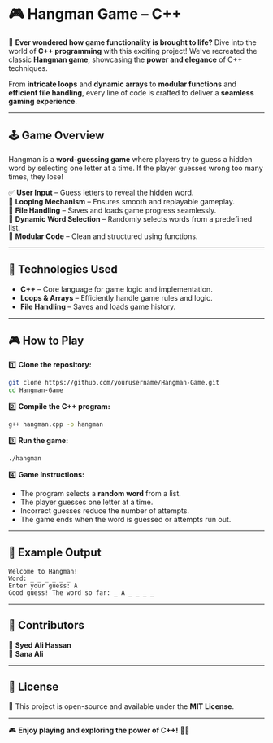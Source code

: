 # 🎮 Hangman Game – C++  

🚀 **Ever wondered how game functionality is brought to life?** Dive into the world of **C++ programming** with this exciting project! We've recreated the classic **Hangman game**, showcasing the **power and elegance** of C++ techniques.  

From **intricate loops** and **dynamic arrays** to **modular functions** and **efficient file handling**, every line of code is crafted to deliver a **seamless gaming experience**.  

---

## 🕹️ Game Overview  
Hangman is a **word-guessing game** where players try to guess a hidden word by selecting one letter at a time. If the player guesses wrong too many times, they lose!  

✅ **User Input** – Guess letters to reveal the hidden word.  
🔄 **Looping Mechanism** – Ensures smooth and replayable gameplay.  
📂 **File Handling** – Saves and loads game progress seamlessly.  
🧠 **Dynamic Word Selection** – Randomly selects words from a predefined list.  
🔧 **Modular Code** – Clean and structured using functions.  

---

## 🔧 Technologies Used  
- **C++** – Core language for game logic and implementation.  
- **Loops & Arrays** – Efficiently handle game rules and logic.  
- **File Handling** – Saves and loads game history.  

---

## 🎮 How to Play  
1️⃣ **Clone the repository:**  
   ```sh
   git clone https://github.com/yourusername/Hangman-Game.git
   cd Hangman-Game
   ```

2️⃣ **Compile the C++ program:**  
   ```sh
   g++ hangman.cpp -o hangman
   ```

3️⃣ **Run the game:**  
   ```sh
   ./hangman
   ```

4️⃣ **Game Instructions:**  
   - The program selects a **random word** from a list.  
   - The player guesses one letter at a time.  
   - Incorrect guesses reduce the number of attempts.  
   - The game ends when the word is guessed or attempts run out.  

---

## 📌 Example Output  
```
Welcome to Hangman!
Word: _ _ _ _ _ _
Enter your guess: A
Good guess! The word so far: _ A _ _ _ _
```

---

## 👥 Contributors  
👤 **Syed Ali Hassan**  
👤 **Sana Ali**  

---

## 📜 License  
📜 This project is open-source and available under the **MIT License**.  

---

🎮 **Enjoy playing and exploring the power of C++!** 🚀👾  
